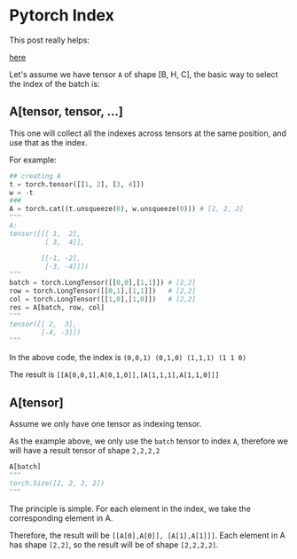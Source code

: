 # Pytorch Index

This post really helps: 

[here](https://zhuanlan.zhihu.com/p/471313188)


Let's assume we have tensor `A` of shape [B, H, C], the basic way to select the index of the batch is:

## A[tensor, tensor, ...]

This one will collect all the indexes across tensors at the same position, and use that as the index.

For example:

```python
## creating A
t = torch.tensor([[1, 2], [3, 4]])
w = -t 
###
A = torch.cat((t.unsqueeze(0), w.unsqueeze(0))) # [2, 2, 2]
"""
A:
tensor([[[ 1,  2],
         [ 3,  4]],

        [[-1, -2],
         [-3, -4]]])
"""
batch = torch.LongTensor([[0,0],[1,1]]) # [2,2]
row = torch.LongTensor([[0,1],[1,1]])   # [2,2]
col = torch.LongTensor([[1,0],[1,0]])   # [2,2]
res = A[batch, row, col]
"""
tensor([[ 2,  3],
        [-4, -3]])
"""
```

In the above code, the index is `(0,0,1) (0,1,0) (1,1,1) (1 1 0)`

The result is `[[A[0,0,1],A[0,1,0]],[A[1,1,1],A[1,1,0]]]`

## A[tensor]
Assume we only have one tensor as indexing tensor.

As the example above, we only use the `batch` tensor to index `A`, therefore
we will have a result tensor of shape `2,2,2,2`
```python
A[batch]
"""
torch.Size([2, 2, 2, 2])
"""
```
The principle is simple. For each element in the index, we take the corresponding element in A.

Therefore, the result will be `[[A[0],A[0]], [A[1],A[1]]]`.
Each element in A has shape `[2,2]`, so the result will be of shape `[2,2,2,2]`.
